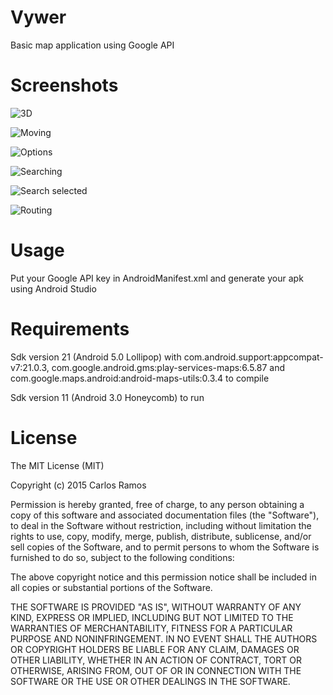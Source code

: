# Vywer
Basic map application using Google API

# Screenshots
![3D](https://raw.githubusercontent.com/r4mos/Vywer/master/screenshots/1-madrid-3d.png)

![Moving](https://raw.githubusercontent.com/r4mos/Vywer/master/screenshots/2-moving.png)

![Options](https://raw.githubusercontent.com/r4mos/Vywer/master/screenshots/3-options.png)

![Searching](https://raw.githubusercontent.com/r4mos/Vywer/master/screenshots/4-searching.png)

![Search selected](https://raw.githubusercontent.com/r4mos/Vywer/master/screenshots/5-search-selected.png)

![Routing](https://raw.githubusercontent.com/r4mos/Vywer/master/screenshots/6-routng.png)


# Usage
Put your Google API key in AndroidManifest.xml and generate your apk using Android Studio

# Requirements
Sdk version 21 (Android 5.0 Lollipop) with com.android.support:appcompat-v7:21.0.3, com.google.android.gms:play-services-maps:6.5.87 and com.google.maps.android:android-maps-utils:0.3.4 to compile

Sdk version 11 (Android 3.0 Honeycomb) to run

# License
The MIT License (MIT)

Copyright (c) 2015 Carlos Ramos

Permission is hereby granted, free of charge, to any person obtaining a copy
of this software and associated documentation files (the "Software"), to deal
in the Software without restriction, including without limitation the rights
to use, copy, modify, merge, publish, distribute, sublicense, and/or sell
copies of the Software, and to permit persons to whom the Software is
furnished to do so, subject to the following conditions:

The above copyright notice and this permission notice shall be included in all
copies or substantial portions of the Software.

THE SOFTWARE IS PROVIDED "AS IS", WITHOUT WARRANTY OF ANY KIND, EXPRESS OR
IMPLIED, INCLUDING BUT NOT LIMITED TO THE WARRANTIES OF MERCHANTABILITY,
FITNESS FOR A PARTICULAR PURPOSE AND NONINFRINGEMENT. IN NO EVENT SHALL THE
AUTHORS OR COPYRIGHT HOLDERS BE LIABLE FOR ANY CLAIM, DAMAGES OR OTHER
LIABILITY, WHETHER IN AN ACTION OF CONTRACT, TORT OR OTHERWISE, ARISING FROM,
OUT OF OR IN CONNECTION WITH THE SOFTWARE OR THE USE OR OTHER DEALINGS IN THE
SOFTWARE.
